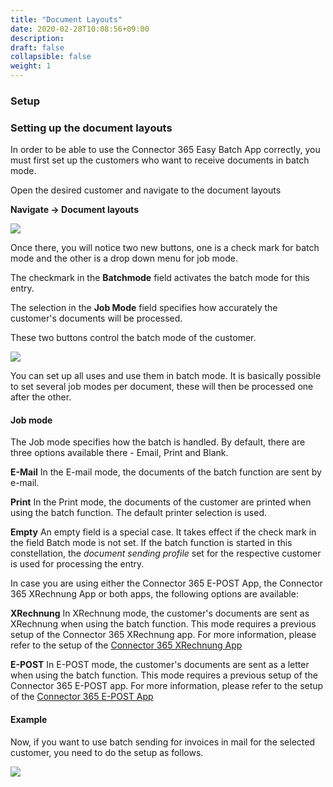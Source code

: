 ```yaml
---
title: "Document Layouts"
date: 2020-02-28T10:08:56+09:00
description: 
draft: false
collapsible: false
weight: 1
---
```

### Setup

### Setting up the document layouts

In order to be able to use the Connector 365 Easy Batch App correctly, you must first set up the customers who want to receive documents in batch mode.

Open the desired customer and navigate to the document layouts

**Navigate -> Document layouts**

![](images/apps/easynavigateen.PNG)

Once there, you will notice two new buttons, one is a check mark for batch mode and the other is a drop down menu for job mode.

The checkmark in the **Batchmode** field activates the batch mode for this entry.

The selection in the **Job Mode** field specifies how accurately the customer's documents will be processed.

These two buttons control the batch mode of the customer.

![](images/apps/easylayouten.PNG)

You can set up all uses and use them in batch mode. It is basically possible to set several job modes per document, these will then be processed one after the other.

#### Job mode
The Job mode specifies how the batch is handled. By default, there are three options available there - Email, Print and Blank.

**E-Mail**
In the E-mail mode, the documents of the batch function are sent by e-mail.

**Print**
In the Print mode, the documents of the customer are printed when using the batch function. The default printer selection is used.

**Empty**
An empty field is a special case. It takes effect if the check mark in the field Batch mode is not set. If the batch function is started in this constellation, the *document sending profile* set for the respective customer is used for processing the entry. 

In case you are using either the Connector 365 E-POST App, the Connector 365 XRechnung App or both apps, the following options are available:

**XRechnung**
In XRechnung mode, the customer's documents are sent as XRechnung when using the batch function. This mode requires a previous setup of the Connector 365 XRechnung app. For more information, please refer to the setup of the [Connector 365 XRechnung App](/en-us/apps/xrechnung/first-steps/setup/)

**E-POST**
In E-POST mode, the customer's documents are sent as a letter when using the batch function. This mode requires a previous setup of the Connector 365 E-POST app. For more information, please refer to the setup of the [Connector 365 E-POST App](/en-us/apps/e-post/first-steps/setup/)

#### Example

Now, if you want to use batch sending for invoices in mail for the selected customer, you need to do the setup as follows.

![](images/apps/easyexampleen.PNG)






